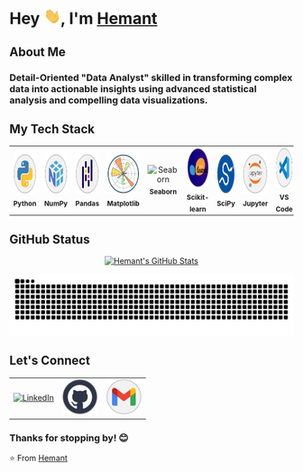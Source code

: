 <h1>
  Hey <img src="https://raw.githubusercontent.com/parth-27/parth-27/master/Hi.gif" width="30px">, I'm <a href="https://github.com/hemant4dsci">Hemant</a>
</h1>

<h2><strong> About Me </strong></h2>

### Detail-Oriented "Data Analyst" skilled in transforming complex data into actionable insights using advanced statistical analysis and compelling data visualizations.

<h2><strong> My Tech Stack </strong></h2>

<table align="center">
  <tr>
    <td align="center">
      <img height="72px" src="https://raw.githubusercontent.com/YuheshPandian/ICONIC/ac6be1e89908d881cadaf5a04cef4fe8e286ab70/icons/light/python.svg" alt="Python"/>
      <br/><sub><b>Python</b></sub>
    </td>
    <td align="center">
      <img height="72px" src="https://raw.githubusercontent.com/YuheshPandian/ICONIC/ac6be1e89908d881cadaf5a04cef4fe8e286ab70/icons/light/numpy.svg" alt="NumPy"/>
      <br/><sub><b>NumPy</b></sub>
    </td>
    <td align="center">
      <img height="72px" src="https://raw.githubusercontent.com/YuheshPandian/ICONIC/ac6be1e89908d881cadaf5a04cef4fe8e286ab70/icons/light/pandas.svg" alt="Pandas"/>
      <br/><sub><b>Pandas</b></sub>
    </td>
    <td align="center">
      <img height="72px" src="https://raw.githubusercontent.com/YuheshPandian/ICONIC/ac6be1e89908d881cadaf5a04cef4fe8e286ab70/icons/light/matplotlib.svg" alt="Matplotlib"/>
      <br/><sub><b>Matplotlib</b></sub>
    </td>
    <td align="center">
      <img height="72px" src="https://cdn.svgporn.com/logos/seaborn-icon.svg" alt="Seaborn"/>
      <br/><sub><b>Seaborn</b></sub>
    </td>
    <td align="center">
      <img height="72px" src="https://raw.githubusercontent.com/YuheshPandian/ICONIC/ac6be1e89908d881cadaf5a04cef4fe8e286ab70/icons/dark/scikit-learn.svg" alt="Scikit-learn"/>
      <br/><sub><b>Scikit-learn</b></sub>
    </td>
    <td align="center">
      <img height="72px" src="https://raw.githubusercontent.com/YuheshPandian/ICONIC/ac6be1e89908d881cadaf5a04cef4fe8e286ab70/icons/light/scipy.svg" alt="SciPy"/>
      <br/><sub><b>SciPy</b></sub>
    </td>
    <td align="center">
      <img height="72px" src="https://raw.githubusercontent.com/YuheshPandian/ICONIC/ac6be1e89908d881cadaf5a04cef4fe8e286ab70/icons/light/jupyter.svg" alt="Jupyter"/>
      <br/><sub><b>Jupyter</b></sub>
    </td>
    <td align="center">
      <img height="72px" src="https://raw.githubusercontent.com/YuheshPandian/ICONIC/ac6be1e89908d881cadaf5a04cef4fe8e286ab70/icons/light/vscode.svg" alt="VSCode"/>
      <br/><sub><b>VS Code</b></sub>
    </td>
    <td align="center">
      <img height="72px" src="https://raw.githubusercontent.com/YuheshPandian/ICONIC/ac6be1e89908d881cadaf5a04cef4fe8e286ab70/icons/light/mysql.svg" alt="MySQL"/>
      <br/><sub><b>MySQL</b></sub>
    </td>
    <td align="center">
      <img height="72px" src="https://cdn.svgporn.com/logos/microsoft-power-bi.svg" alt="Power BI"/>
      <br/><sub><b>Power BI</b></sub>
    </td>
    <td align="center">
      <img height="72px" src="https://cdn.svgporn.com/logos/tableau-icon.svg" alt="Tableau"/>
      <br/><sub><b>Tableau</b></sub>
    </td>
    <td align="center">
      <img height="72px" src="https://raw.githubusercontent.com/YuheshPandian/ICONIC/ac6be1e89908d881cadaf5a04cef4fe8e286ab70/icons/light/r.svg" alt="R"/>
      <br/><sub><b>R</b></sub>
    </td>
    <td align="center">
      <img height="72px" src="https://upload.wikimedia.org/wikipedia/commons/3/34/Microsoft_Office_Excel_%282019%E2%80%93present%29.svg" alt="Excel"/>
      <br/><sub><b>Excel</b></sub>
    </td>
    <td align="center">
      <img height="72px" src="https://raw.githubusercontent.com/YuheshPandian/ICONIC/ac6be1e89908d881cadaf5a04cef4fe8e286ab70/icons/light/git.svg" alt="Git"/>
      <br/><sub><b>Git</b></sub>
    </td>
  </tr>
</table>

<h2><strong> GitHub Status </strong></h2>

<p align="center">
  <a href="https://github.com/anuraghazra/github-readme-stats">
    <img src="https://github-readme-stats.vercel.app/api?username=hemant4dsci&theme=synthwave" alt="Hemant's GitHub Stats">
  </a>
</p>
<p align="center">
  <img src="https://raw.githubusercontent.com/StefRuseva88/StefRuseva88/output/github-snake-dark.svg" alt="Snake animation" />
</p>

<h2><strong> Let's Connect</strong></h2>

<table>
  <tr>
    <td align="center">
      <a href="https://www.linkedin.com/in/hemant4dsci/" target="_blank">
        <img height="64px" src="https://www.svgrepo.com/show/138936/linkedin.svg" alt="LinkedIn" />
      </a>
    </td>
    <td align="center">
      <a href="https://github.com/hemant4dsci" target="_blank">
        <img height="64px" src="https://raw.githubusercontent.com/YuheshPandian/ICONIC/ac6be1e89908d881cadaf5a04cef4fe8e286ab70/icons/dark/github.svg" alt="GitHub" />
      </a>
    </td>
    <td align="center">
      <a href="mailto:hemant4dsci@gmail.com" target="_blank">
        <img height="64px" src="https://raw.githubusercontent.com/YuheshPandian/ICONIC/ac6be1e89908d881cadaf5a04cef4fe8e286ab70/icons/light/gmail.svg" alt="Gmail" />
      </a>
    </td>
  </tr>
</table>

<h3>Thanks for stopping by! 😊</h3>

⭐️ From [Hemant](https://github.com/hemant4dsci) 
